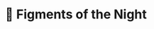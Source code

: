 ---
title: "🌴 Figments of the Night"
image: "/assets/images/projects/figments.png"
release: 2023
link: https://froglake.itch.io/figments-of-the-night
description: A game developed for the Indie Spain Jam 2023 where you wake up on a deserted island with no memory.
short-description: Explore an island with no memories.
remarkable: true
---